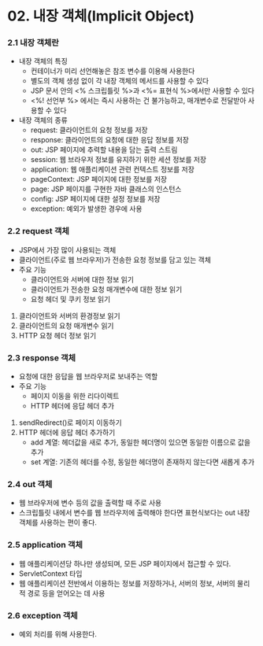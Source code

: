 # 02. 내장 객체(Implicit Object)

### 2.1 내장 객체란

- 내장 객체의 특징
  	- 컨테이너가 미리 선언해놓은 참조 변수를 이용해 사용한다
  	- 별도의 객체 생성 없이 각 내장 객체의 메서드를 사용할 수 있다
  	- JSP 문서 안의 <% 스크립틀릿 %>과 <%= 표현식 %>에서만 사용할 수 있다
  	- <%! 선언부 %> 에서는 즉시 사용하는 건 불가능하고, 매개변수로 전달받아 사용할 수 있다
- 내장 객체의 종류
  - request: 클라이언트의 요청 정보를 저장
  - response: 클라이언트의 요청에 대한 응답 정보를 저장
  - out: JSP 페이지에 추력할 내용을 담는 출력 스트림
  - session: 웹 브라우저 정보를 유지하기 위한 세션 정보를 저장
  - application: 웹 애플리케이션 관련 컨텍스트 정보를 저장
  - pageContext: JSP 페이지에 대한 정보를 저장
  - page: JSP 페이지를 구현한 자바 클래스의 인스턴스
  - config: JSP 페이지에 대한 설정 정보를 저장
  - exception: 예외가 발생한 경우에 사용



### 2.2 request 객체

- JSP에서 가장 많이 사용되는 객체
- 클라이언트(주로 웹 브라우저)가 전송한 요청 정보를 담고 있는 객체
- 주요 기능
  - 클라이언트와 서버에 대한 정보 읽기
  - 클라이언트가 전송한 요청 매개변수에 대한 정보 읽기
  - 요청 헤더 및 쿠키 정보 읽기

1. 클라이언트와 서버의 환경정보 읽기
2. 클라이언트의 요청 매개변수 읽기
3. HTTP 요청 헤더 정보 읽기



### 2.3 response 객체

- 요청에 대한 응답을 웹 브라우저로 보내주는 역할
- 주요 기능
  - 페이지 이동을 위한 리다이렉트
  - HTTP 헤더에 응답 헤더 추가

1. sendRedirect()로 페이지 이동하기
2. HTTP 헤더에 응답 헤더 추가하기
   - add 계열: 헤더값을 새로 추가, 동일한 헤더명이 있으면 동일한 이름으로 값을 추가
   - set 계열: 기존의 헤더를 수정, 동일한 헤더명이 존재하지 않는다면 새롭게 추가



### 2.4 out 객체

- 웹 브라우저에 변수 등의 값을 출력할 때 주로 사용
- 스크립틀릿 내에서 변수를 웹 브라우저에 출력해야 한다면 표현식보다는 out 내장 객체를 사용하는 편이 좋다.



### 2.5 application 객체

- 웹 애플리케이션당 하나만 생성되며, 모든 JSP 페이지에서 접근할 수 있다.
- ServletContext 타입
- 웹 애플리케이션 전반에서 이용하는 정보를 저장하거나, 서버의 정보, 서버의 물리적 경로 등을 얻어오는 데 사용



### 2.6 exception 객체

- 예외 처리를 위해 사용한다.